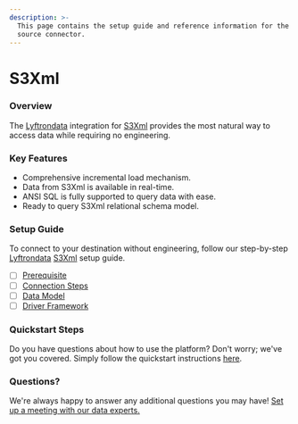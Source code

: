 ```yaml
---
description: >-
  This page contains the setup guide and reference information for the S3Excel
  source connector.
---
```


# S3Xml

### Overview

The [Lyftrondata](https://www.lyftrondata.com/) integration for [S3Xml](https://lyftron.com/source/data-migration-from-amazon-s3-to-snowflake-google-bigquery-amazon-redshift-and-azure-sql-database/) provides the most natural way to access data while requiring no engineering.

### Key Features

* Comprehensive incremental load mechanism.
* Data from S3Xml is available in real-time.
* ANSI SQL is fully supported to query data with ease.
* Ready to query S3Xml relational schema model.

### Setup Guide

To connect to your destination without engineering, follow our step-by-step [Lyftrondata](https://www.lyftrondata.com/) [S3Xml](https://lyftron.com/source/data-migration-from-amazon-s3-to-snowflake-google-bigquery-amazon-redshift-and-azure-sql-database/) setup guide.

* [ ] [Prerequisite](../s3excel/prerequisite.md)
* [ ] [Connection Steps](../s3excel/connection-steps.md)
* [ ] [Data Model](../s3excel/data-model/erd.md)
* [ ] [Driver Framework](../s3excel/driver-framework/)

### Quickstart Steps

Do you have questions about how to use the platform? Don't worry; we've got you covered. Simply follow the quickstart instructions [here](../).

### Questions? <a href="#questions" id="questions"></a>

We're always happy to answer any additional questions you may have! [Set up a meeting with our data experts.](https://www.lyftrondata.com/book-a-meeting/)
